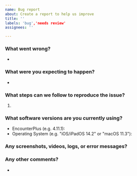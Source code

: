 ```yaml
---
name: Bug report
about: Create a report to help us improve
title: ''
labels: 'bug','needs review'
assignees: ''

---
```

### What went wrong?
- 

### What were you expecting to happen?
- 

### What steps can we follow to reproduce the issue?
1. 

### What software versions are you currently using?
- EncounterPlus (e.g. 4.11.1): 
- Operating System (e.g. "iOS/iPadOS 14.2" or "macOS 11.3"): 

### Any screenshots, videos, logs, or error messages?


### Any other comments?
- 
